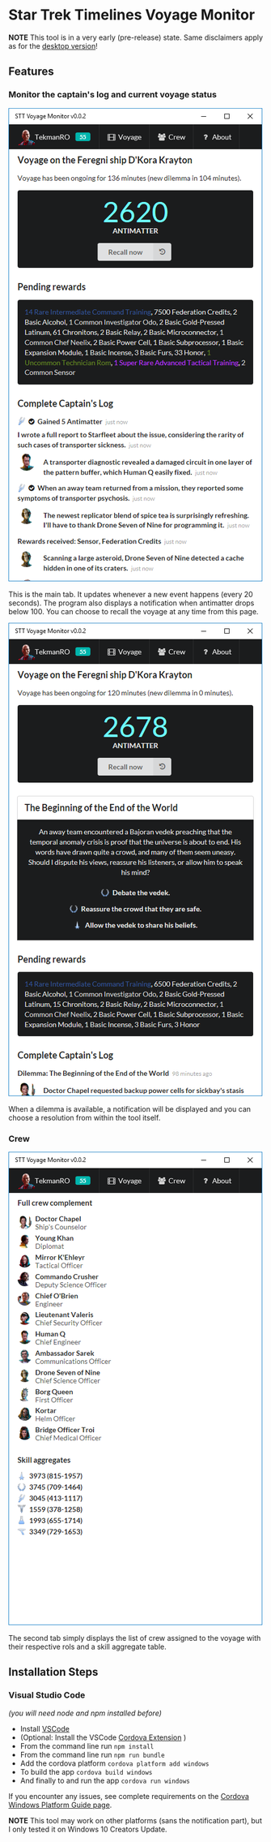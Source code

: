 # Star Trek Timelines Voyage Monitor

**NOTE** This tool is in a very early (pre-release) state. Same disclaimers apply as for the [desktop version](/README.md)!

## Features

### Monitor the captain's log and current voyage status

![Screenshot main](docs/Voyage_Main.png "main screenshot")

This is the main tab. It updates whenever a new event happens (every 20 seconds). The program also displays a notification when antimatter drops below 100. You can choose to recall the voyage at any time from this page.

![Screenshot Dilemma](docs/Voyage_Dilemma.png "Dilemma screenshot")

When a dilemma is available, a notification will be displayed and you can choose a resolution from within the tool itself.

### Crew

![Screenshot Crew](docs/Voyage_Crew.png "Crew screenshot")

The second tab simply displays the list of crew assigned to the voyage with their respective rols and a skill aggregate table.

## Installation Steps

### Visual Studio Code
*(you will need node and npm installed before)*
- Install [VSCode](https://code.visualstudio.com/)
- (Optional: Install the VSCode [Cordova Extension](https://marketplace.visualstudio.com/items?itemName=vsmobile.cordova-tools) )
- From the command line run `npm install`
- From the command line run `npm run bundle`
- Add the cordova platform `cordova platform add windows`
- To build the app `cordova build windows`
- And finally to and run the app `cordova run windows`

If you encounter any issues, see complete requirements on the [Cordova Windows Platform Guide page](https://cordova.apache.org/docs/en/latest/guide/platforms/win8/).

**NOTE** This tool may work on other platforms (sans the notification part), but I only tested it on Windows 10 Creators Update.
